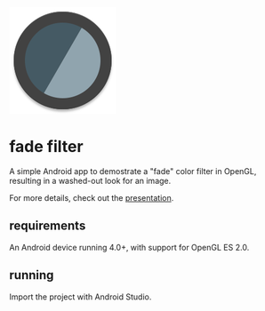 ![a lens filter](app/src/main/res/mipmap-xxxhdpi/ic_launcher.png?raw=true)

fade filter
===========

A simple Android app to demostrate a "fade" color filter in OpenGL, resulting in a washed-out look for an image.

For more details, check out the [presentation](https://speakerdeck.com/ericleong/color-correction-with-opengl-on-android).

requirements
------------

An Android device running 4.0+, with support for OpenGL ES 2.0.

running
-------

Import the project with Android Studio.